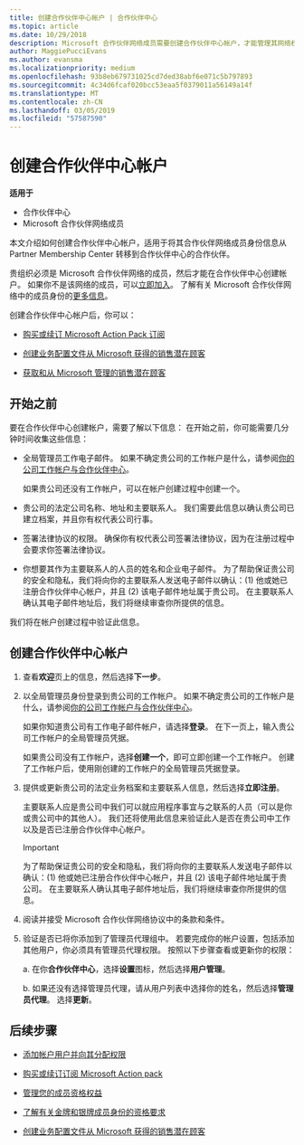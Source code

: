 ```yaml
---
title: 创建合作伙伴中心帐户 | 合作伙伴中心
ms.topic: article
ms.date: 10/29/2018
description: Microsoft 合作伙伴网络成员需要创建合作伙伴中心帐户，才能管理其网络权益和能力，以及创建业务档案。
author: MaggiePucciEvans
ms.author: evansma
ms.localizationpriority: medium
ms.openlocfilehash: 93b8eb679731025cd7ded38abf6e071c5b797893
ms.sourcegitcommit: 4c34d6fcaf020bcc53eaa5f0379011a56149a14f
ms.translationtype: MT
ms.contentlocale: zh-CN
ms.lasthandoff: 03/05/2019
ms.locfileid: "57587590"
---
```

# <a name="create-a-partner-center-account"></a>创建合作伙伴中心帐户

**适用于**

-   合作伙伴中心
-   Microsoft 合作伙伴网络成员


本文介绍如何创建合作伙伴中心帐户，适用于将其合作伙伴网络成员身份信息从 Partner Membership Center 转移到合作伙伴中心的合作伙伴。 

贵组织必须是 Microsoft 合作伙伴网络的成员，然后才能在合作伙伴中心创建帐户。 如果你不是该网络的成员，可以[立即加入](https://partners.microsoft.com/PartnerProgram/simplifiedenrollment.aspx)。  了解有关 Microsoft 合作伙伴网络中的成员身份的[更多信息](https://partner.microsoft.com/membership)。  

创建合作伙伴中心帐户后，你可以：

-   [购买或续订 Microsoft Action Pack 订阅](mpn-get-action-pack.md)

-   [创建业务配置文件从 Microsoft 获得的销售潜在顾客](create-a-marketing-profile.md)

-   [获取和从 Microsoft 管理的销售潜在顾客](responding-to-referrals.md)

## <a name="before-you-begin"></a>开始之前

要在合作伙伴中心创建帐户，需要了解以下信息： 在开始之前，你可能需要几分钟时间收集这些信息：

-   全局管理员工作电子邮件。 如果不确定贵公司的工作帐户是什么，请参阅[你的公司工作帐户与合作伙伴中心](azure-active-directory-tenants-and-partner-center.md)。

    如果贵公司还没有工作帐户，可以在帐户创建过程中创建一个。 

-   贵公司的法定公司名称、地址和主要联系人。 我们需要此信息以确认贵公司已建立档案，并且你有权代表公司行事。 

-   签署法律协议的权限。 确保你有权代表公司签署法律协议，因为在注册过程中会要求你签署法律协议。

-   你想要其作为主要联系人的人员的姓名和企业电子邮件。 为了帮助保证贵公司的安全和隐私，我们将向你的主要联系人发送电子邮件以确认：(1) 他或她已注册合作伙伴中心帐户，并且 (2) 该电子邮件地址属于贵公司。 在主要联系人确认其电子邮件地址后，我们将继续审查你所提供的信息。

我们将在帐户创建过程中验证此信息。 
 
## <a name="create-a-partner-center-account"></a>创建合作伙伴中心帐户

1.  查看**欢迎**页上的信息，然后选择**下一步**。

2.  以全局管理员身份登录到贵公司的工作帐户。 如果不确定贵公司的工作帐户是什么，请参阅[你的公司工作帐户与合作伙伴中心](azure-active-directory-tenants-and-partner-center.md)。

    如果你知道贵公司有工作电子邮件帐户，请选择**登录**。 在下一页上，输入贵公司工作帐户的全局管理员凭据。 

    如果贵公司没有工作帐户，选择**创建一个**，即可立即创建一个工作帐户。 创建了工作帐户后，使用刚创建的工作帐户的全局管理员凭据登录。

3.  提供或更新贵公司的法定业务档案和主要联系人信息，然后选择**立即注册**。 

    主要联系人应是贵公司中我们可以就应用程序事宜与之联系的人员（可以是你或贵公司中的其他人）。 我们还将使用此信息来验证此人是否在贵公司中工作以及是否已注册合作伙伴中心帐户。

    > [!IMPORTANT]  
    > 为了帮助保证贵公司的安全和隐私，我们将向你的主要联系人发送电子邮件以确认：(1) 他或她已注册合作伙伴中心帐户，并且 (2) 该电子邮件地址属于贵公司。 在主要联系人确认其电子邮件地址后，我们将继续审查你所提供的信息。

4.  阅读并接受 Microsoft 合作伙伴网络协议中的条款和条件。 

5.  验证是否已将你添加到了管理员代理组中。 若要完成你的帐户设置，包括添加其他用户，你必须具有管理员代理权限。 按照以下步骤查看或更新你的权限：

    a. 在你**合作伙伴中心**，选择**设置**图标，然后选择**用户管理**。  

    b. 如果还没有选择管理员代理，请从用户列表中选择你的姓名，然后选择**管理员代理**。 选择**更新**。  

## <a name="next-steps"></a>后续步骤

-   [添加帐户用户并向其分配权限](create-user-accounts-and-set-permissions.md)

-   [购买或续订订阅 Microsoft Action pack](mpn-get-action-pack.md)

-   [管理您的成员资格权益](manage-your-partner-network-benefits.md)

-   [了解有关金牌和银牌成员身份的资格要求](https://partner.microsoft.com/membership/competencies)

-   [创建业务配置文件从 Microsoft 获得的销售潜在顾客](create-a-marketing-profile.md)